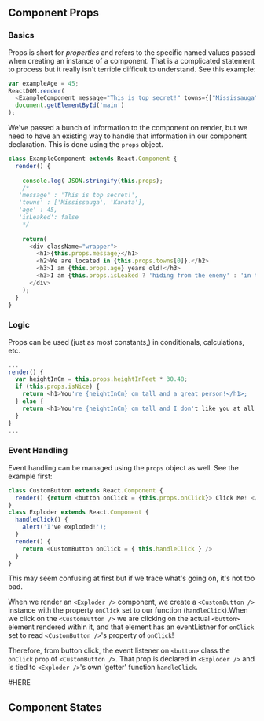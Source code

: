 ## Component Props

### Basics
Props is short for _properties_ and refers to the specific named values passed when creating an instance of a component. That is a complicated statement to process but it really isn't terrible difficult to understand. See this example:
```javascript
var exampleAge = 45;
ReactDOM.render( 
  <ExampleComponent message="This is top secret!" towns={["Mississauga", "Kanata"]} age={exampleAge} isLeaked={false} />,
  document.getElementById('main')
);
```
We've passed a bunch of information to the component on render, but we need to have an existing way to handle that information in our component declaration. This is done using the `props` object.
```javascript
class ExampleComponent extends React.Component {
  render() {
    
    console.log( JSON.stringify(this.props);
    /*
   'message' : 'This is top secret!',
   'towns' : ['Mississauga', 'Kanata'],
   'age' : 45,
   'isLeaked': false
    */
    
    return(
      <div className="wrapper">
        <h1>{this.props.message}</h1>
        <h2>We are located in {this.props.towns[0]}.</h2>
        <h3>I am {this.props.age} years old!</h3>
        <h3>I am {this.props.isLeaked ? 'hiding from the enemy' : 'in the clear'}.</h3>
      </div>
    );
  }
}
```
### Logic
Props can be used (just as most constants,) in conditionals, calculations, etc.
```javascript
...
render() {
  var heightInCm = this.props.heightInFeet * 30.48;
  if (this.props.isNice) {
    return <h1>You're {heightInCm} cm tall and a great person!</h1>;
  } else {
    return <h1>You're {heightInCm} cm tall and I don't like you at all!</h1>;
  }
}
...
```
### Event Handling
Event handling can be managed using the `props` object as well. See the example first:
```javascript
class CustomButton extends React.Component {
  render() {return <button onClick = {this.props.onClick}> Click Me! </button>
}
class Exploder extends React.Component {
  handleClick() {
    alert('I've exploded!');
  }
  render() {
    return <CustomButton onClick = { this.handleClick } />
  }
}
```
This may seem confusing at first but if we trace what's going on, it's not too bad.

When we render an `<Exploder />` component, we create a `<CustomButton />` instance with the property `onClick` set to our function (`handleClick`).When we click on the `<CustomButton />`  we are clicking on the actual `<button>` element rendered within it, and that element has an eventListner for `onClick` set to read `<CustomButton />`'s property of `onClick`!

Therefore, from button click, the event listener on `<button>` class the `onClick` `prop` of `<CustomButton />`. That prop is declared in `<Exploder />` and is tied to `<Exploder />`'s own 'getter' function `handleClick`.

#HERE

## Component States

